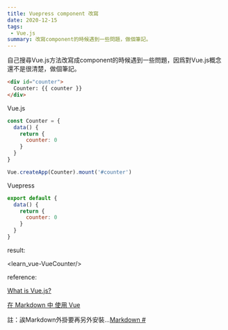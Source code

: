 ```yaml
---
title: Vuepress component 改寫
date: 2020-12-15
tags:
 - Vue.js
summary: 改寫component的時候遇到一些問題，做個筆記。
---
```


自己搜尋Vue.js方法改寫成component的時候遇到一些問題，因爲對Vue.js概念還不是很清楚，做個筆記。

```html
<div id="counter">
  Counter: {{ counter }}
</div>
```

Vue.js

```js
const Counter = {
  data() {
    return {
      counter: 0
    }
  }
}

Vue.createApp(Counter).mount('#counter')

```


Vuepress

```js
export default {
  data() {
    return {
      counter: 0
    }
  }
}
```
result:

<learn_vue-VueCounter/> 

reference:
<br>

[What is Vue.js?](https://v3.vuejs.org/guide/introduction.html#declarative-rendering)
<br>

[在 Markdown 中 使用 Vue](https://vuepress.vuejs.org/zh/guide/using-vue.html#%E6%B5%8F%E8%A7%88%E5%99%A8%E7%9A%84-api-%E8%AE%BF%E9%97%AE%E9%99%90%E5%88%B6)

註：誒Markdown外掛要再另外安裝...[Markdown
#](https://v1.vuepress.vuejs.org/config/#markdown-toc)